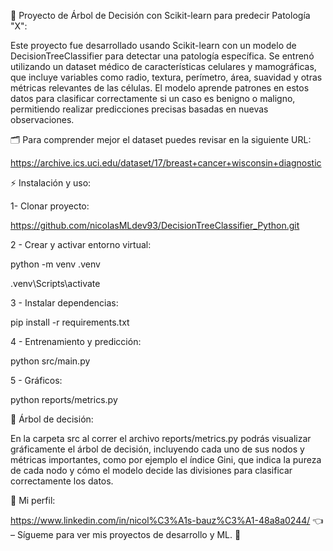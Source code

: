💖 Proyecto de Árbol de Decisión con Scikit-learn para predecir Patología "X":

Este proyecto fue desarrollado usando Scikit-learn con un modelo de DecisionTreeClassifier para detectar una patología específica. Se entrenó utilizando un dataset médico de características celulares y mamográficas, que incluye variables como radio, textura, perímetro, área, suavidad y otras métricas relevantes de las células. El modelo aprende patrones en estos datos para clasificar correctamente si un caso es benigno o maligno, permitiendo realizar predicciones precisas basadas en nuevas observaciones.

🗂️ Para comprender mejor el dataset puedes revisar en la siguiente URL:

https://archive.ics.uci.edu/dataset/17/breast+cancer+wisconsin+diagnostic

⚡ Instalación y uso:

1- Clonar proyecto:

https://github.com/nicolasMLdev93/DecisionTreeClassifier_Python.git

2 - Crear y activar entorno virtual:

python -m venv .venv

.venv\Scripts\activate

3 - Instalar dependencias:

pip install -r requirements.txt


4 - Entrenamiento y predicción:

python src/main.py

5 - Gráficos:

python reports/metrics.py

🌳 Árbol de decisión:

En la carpeta src al correr el archivo reports/metrics.py podrás visualizar gráficamente el árbol de decisión, incluyendo cada uno de sus nodos y métricas importantes, como por ejemplo el índice Gini, que indica la pureza de cada nodo y cómo el modelo decide las divisiones para clasificar correctamente los datos.

🧑 Mi perfil:

https://www.linkedin.com/in/nicol%C3%A1s-bauz%C3%A1-48a8a0244/ 👈 – Sígueme para ver mis proyectos de desarrollo y ML. 🚀